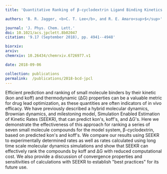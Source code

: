 ```yaml
---
title: 'Quantitative Ranking of β-cyclodextrin Ligand Binding Kinetics With SEEKR, a Hybrid MD/BD/Milestoning Approach'

authors: 'B. R. Jagger, <b>C. T. Lee</b>, and R. E. Amaro<sup>$</sup>'

journal: 'J. Phys. Chem. Lett.'
doi: 10.1021/acs.jpclett.8b02047
citation: '9.17 (September 2018), pp. 4941--4948'

biorxiv: 
arxiv: 
chemrxiv: 10.26434/chemrxiv.6726977.v1

date: 2018-09-06

collection: publications
permalink:  /publications/2018-bcd-jpcl
---
```


Efficient prediction and ranking of small molecule binders by their kinetic (kon and koff) and thermodynamic (ΔG) properties can be a valuable metric for drug lead optimization, as these quantities are often indicators of in vivo efficacy. We have previously described a hybrid molecular dynamics, Brownian dynamics, and milestoning model, Simulation Enabled Estimation of Kinetic Rates (SEEKR), that can predict kon's, koff's, and ΔG's. Here we demonstrate the effectiveness of this approach for ranking a series of seven small molecule compounds for the model system, β-cyclodextrin, based on predicted kon's and koff's. We compare our results using SEEKR to experimentally determined rates as well as rates calculated using long time scale molecular dynamics simulations and show that SEEKR can effectively rank the compounds by koff and ΔG with reduced computational cost. We also provide a discussion of convergence properties and sensitivities of calculations with SEEKR to establish "best practices" for its future use.
